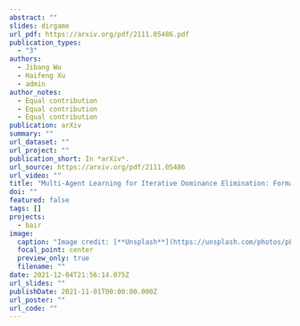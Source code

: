 ```yaml
---
abstract: ""
slides: dirgame
url_pdf: https://arxiv.org/pdf/2111.05486.pdf
publication_types:
  - "3"
authors:
  - Jibang Wu
  - Haifeng Xu
  - admin
author_notes:
  - Equal contribution
  - Equal contribution
  - Equal contribution
publication: arXiv
summary: ""
url_dataset: ""
url_project: ""
publication_short: In *arXiv*.
url_source: https://arxiv.org/pdf/2111.05486
url_video: ""
title: "Multi-Agent Learning for Iterative Dominance Elimination: Formal Barriers and New Algorithms"
doi: ""
featured: false
tags: []
projects:
  - bair
image:
  caption: "Image credit: [**Unsplash**](https://unsplash.com/photos/pLCdAaMFLTE)"
  focal_point: center
  preview_only: true
  filename: ""
date: 2021-12-04T21:56:14.075Z
url_slides: ""
publishDate: 2021-11-01T00:00:00.000Z
url_poster: ""
url_code: ""
---
```

